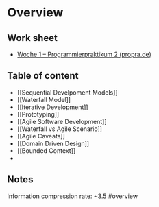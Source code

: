 # Overview
## Work sheet
- [Woche 1 – Programmierpraktikum 2 (propra.de)](http://propra.de/ws2223/cfc6e2ea4fc7eb4/)

## Table of content
- [[Sequential Develpoment Models]]
- [[Waterfall Model]]
- [[Iterative Development]]
- [[Prototyping]]
- [[Agile Software Development]]
- [[Waterfall vs Agile Scenario]]
- [[Agile Caveats]]
- [[Domain Driven Design]]
- [[Bounded Context]]
- 
## Notes
Information compression rate: ~3.5
#overview